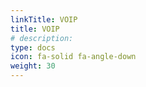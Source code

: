 ```yaml
---
linkTitle: VOIP
title: VOIP
# description: 
type: docs
icon: fa-solid fa-angle-down
weight: 30
---
```

